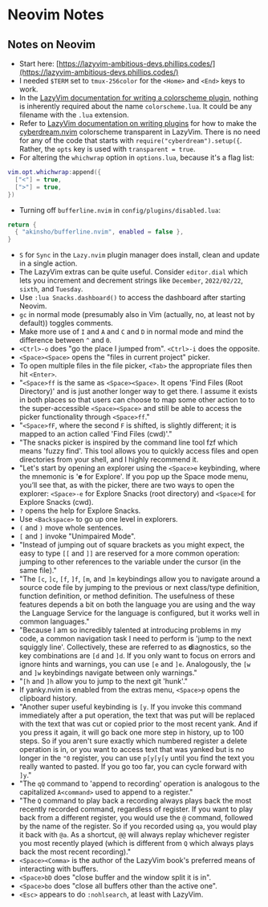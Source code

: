 # Neovim Notes

## Notes on Neovim

* Start here:
[https://lazyvim-ambitious-devs.phillips.codes/](https://lazyvim-ambitious-devs.phillips.codes/)
* I needed `$TERM` set to `tmux-256color` for the `<Home>` and `<End>` keys to
work.
* In the [LazyVim documentation for writing a colorscheme
plugin](https://www.lazyvim.org/plugins/colorscheme), nothing is inherently
required about the name `colorscheme.lua`. It could be any filename with the
`.lua` extension.
* Refer to [LazyVim documentation on writing
plugins](http://www.lazyvim.org/configuration/plugins) for how to make the
[cyberdream.nvim](https://github.com/scottmckendry/cyberdream.nvim)
colorscheme transparent in LazyVim. There is no need for any of the code that
starts with `require("cyberdream").setup({`. Rather, the `opts` key is used
with `transparent = true`.
* For altering the `whichwrap` option in `options.lua`, because it's a flag
list:

```lua
vim.opt.whichwrap:append({
  ["<"] = true,
  [">"] = true,
})
```

* Turning off `bufferline.nvim` in `config/plugins/disabled.lua`:

```lua
return {
  { "akinsho/bufferline.nvim", enabled = false },
}
```

* `S` for `Sync` in the `Lazy.nvim` plugin manager does install, clean and
update in a single action.
* The LazyVim extras can be quite useful. Consider `editor.dial` which lets
you increment and decrement strings like `December`, `2022/02/22`, `sixth`,
and `Tuesday`.
* Use `:lua Snacks.dashboard()` to access the dashboard after starting Neovim.
* `gc` in normal mode (presumably also in Vim (actually, no, at least not by
default)) toggles comments.
* Make more use of `I` and `A` and `C` and `D` in normal mode and mind the
difference between `^` and `0`.
* `<Ctrl>-o` does "go the place I jumped from". `<Ctrl>-i` does the opposite.
* `<Space><Space>` opens the "files in current project" picker.
* To open multiple files in the file picker, `<Tab>` the appropriate files
then hit `<Enter>`.
* "`<Space>ff` is the same as `<Space><Space>`. It opens 'Find Files (Root
Directory)' and is just another longer way to get there. I assume it exists in
both places so that users can choose to map some other action to to the
super-accessible `<Space><Space>` and still be able to access the picker
functionality through `<Space>ff`."
* "`<Space>fF`, where the second `F` is shifted, is slightly different; it is
mapped to an action called 'Find Files (cwd)'."
* "The snacks picker is inspired by the command line tool fzf which means
'fuzzy find'. This tool allows you to quickly access files and open
directories from your shell, and I highly recommend it.
* "Let's start by opening an explorer using the `<Space>e` keybinding, where
the mnemonic is '**e** for Explore'. If you pop up the Space mode menu, you’ll
see that, as with the picker, there are two ways to open the explorer:
`<Space>-e` for Explore Snacks (root directory) and `<Space>E` for Explore
Snacks (cwd).
* `?` opens the help for Explore Snacks.
* Use `<Backspace>` to go up one level in explorers.
* `(` and `)` move whole sentences.
* `[` and `]` invoke "Unimpaired Mode".
* "Instead of jumping out of square brackets as you might expect, the easy to
type `[[` and `]]` are reserved for a more common operation: jumping to other
references to the variable under the cursor (in the same file)."
* "The `[c`, `]c`, `[f`, `]f`, `[m`, and `]m` keybindings allow you to
navigate around a source code file by jumping to the previous or next
class/type definition, function definition, or method definition. The
usefulness of these features depends a bit on both the language you are using
and the way the Language Service for the language is configured, but it works
well in common languages."
* "Because I am so incredibly talented at introducing problems in my code, a
common navigation task I need to perform is 'jump to the next squiggly line'.
Collectively, these are referred to as **d**iagnostics, so the key
combinations are `[d` and `]d`. If you only want to focus on errors and ignore
hints and warnings, you can use `[e` and `]e`. Analogously, the `[w` and `]w`
keybindings navigate between only warnings."
* "`[h` and `]h` allow you to jump to the next git 'hunk'."
* If yanky.nvim is enabled from the extras menu, `<Space>p` opens the
clipboard history.
* "Another super useful keybinding is `[y`. If you invoke this command
immediately after a put operation, the text that was put will be replaced with
the text that was cut or copied prior to the most recent yank. And if you
press it again, it will go back one more step in history, up to 100 steps. So
if you aren't sure exactly which numbered register a delete operation is in,
or you want to access text that was yanked but is no longer in the `"0`
register, you can use `p[y[y[y` until you find the text you really wanted
to pasted. If you go too far, you can cycle forward with `]y`."
* "The `qQ` command to 'append to recording' operation is analogous to the
capitalized `A<command>` used to append to a register."
* "The `Q` command to play back a recording always plays back the most recently
recorded command, regardless of register. If you want to play back from a
different register, you would use the `@` command, followed by the name of the
register. So if you recorded using `qa`, you would play it back with `@a`. As a
shortcut, `@@` will always replay whichever register you most recently played
(which is different from `Q` which always plays back the most recent
recording)."
* `<Space><Comma>` is the author of the LazyVim book's preferred means of
interacting with buffers.
* `<Space>bD` does "close buffer and the window split it is in".
* `<Space>bo` does "close all buffers other than the active one".
* `<Esc>` appears to do `:nohlsearch`, at least with LazyVim.
